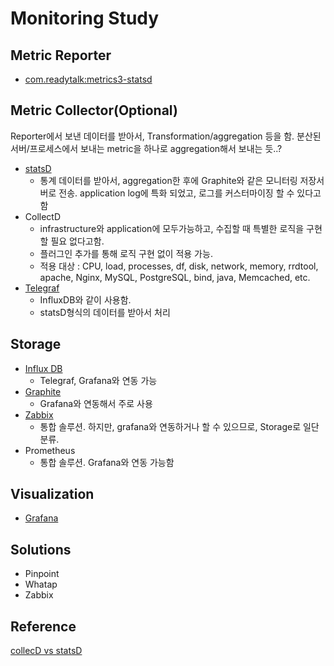 # Monitoring Study

## Metric Reporter
- [com.readytalk:metrics3-statsd](statsD/README.md)

## Metric Collector(Optional)
Reporter에서 보낸 데이터를 받아서, Transformation/aggregation 등을 함. 
분산된 서버/프로세스에서 보내는 metric을 하나로 aggregation해서 보내는 듯..?
- [statsD](statsD/README.md)
    - 통계 데이터를 받아서, aggregation한 후에 Graphite와 같은 모니터링 저장서버로 전송. application log에 특화 되었고, 로그를 커스터마이징 할 수 있다고함
- CollectD
    - infrastructure와 application에 모두가능하고, 수집할 때 특별한 로직을 구현할 필요 없다고함.
    - 플러그인 추가를 통해 로직 구현 없이 적용 가능.
    - 적용 대상 : CPU, load, processes, df, disk, network, memory, rrdtool, apache, Nginx, MySQL, PostgreSQL, bind, java, Memcached, etc.
- [Telegraf](influxdb/README.md)
    - InfluxDB와 같이 사용함.
    - statsD형식의 데이터를 받아서 처리
## Storage
- [Influx DB](influxdb/README.md)
    - Telegraf, Grafana와 연동 가능
- [Graphite](graphite/README.md)
    - Grafana와 연동해서 주로 사용
- [Zabbix](zabbix/README.md)
    - 통합 솔루션. 하지만, grafana와 연동하거나 할 수 있으므로, Storage로 일단 분류.
- Prometheus
    - 통합 솔루션. Grafana와 연동 가능함
## Visualization
- [Grafana](grafana/README.md)

## Solutions
- Pinpoint
- Whatap
- Zabbix


## Reference
[collecD vs statsD](https://www.metricfire.com/blog/collectd-vs-statsd/#:~:text=Collectd%20can%20be%20used%20for,counts%2C%20sets%2C%20and%20intervals.)